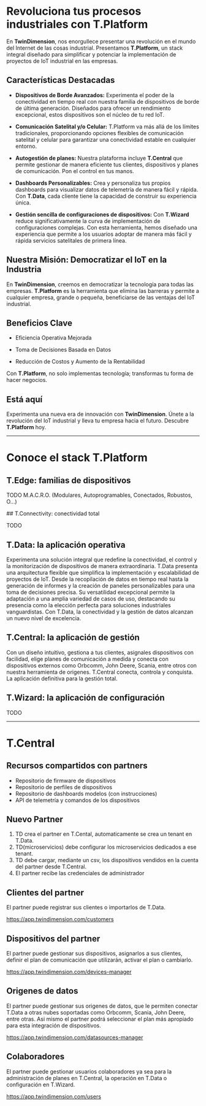 # Revoluciona tus procesos industriales con T.Platform

En **TwinDimension**, nos enorgullece presentar una revolución en el mundo del Internet de las cosas industrial. Presentamos **T.Platform**, un stack integral diseñado para simplificar y potenciar la implementación de proyectos de IoT industrial en las empresas.

## Características Destacadas

- **Dispositivos de Borde Avanzados:** Experimenta el poder de la conectividad en tiempo real con nuestra familia de dispositivos de borde de última generación. Diseñados para ofrecer un rendimiento excepcional, estos dispositivos son el núcleo de tu red IoT.

- **Comunicación Satelital y/o Celular:** T.Platform va más allá de los límites tradicionales, proporcionando opciones flexibles de comunicación satelital y celular para garantizar una conectividad estable en cualquier entorno.

- **Autogestión de planes:** Nuestra plataforma incluye **T.Central** que permite gestionar de manera eficiente tus clientes, dispositivos y planes de comunicación. Pon el control en tus manos.

- **Dashboards Personalizables:** Crea y personaliza tus propios dashboards para visualizar datos de telemetría de manera fácil y rápida. Con **T.Data**, cada cliente tiene la capacidad de construir su experiencia única.

- **Gestión sencilla de configuraciones de dispositivos:** Con **T.Wizard** reduce significativamente la curva de implementación de configuraciones complejas. Con esta herramienta, hemos diseñado una experiencia que permite a los usuarios adoptar de manera más fácil y rápida servicios satelitales de primera línea.

## Nuestra Misión: Democratizar el IoT en la Industria

En **TwinDimension**, creemos en democratizar la tecnología para todas las empresas. **T.Platform** es la herramienta que elimina las barreras y permite a cualquier empresa, grande o pequeña, beneficiarse de las ventajas del IoT industrial.

## Beneficios Clave

- Eficiencia Operativa Mejorada

- Toma de Decisiones Basada en Datos

- Reducción de Costos y Aumento de la Rentabilidad

Con **T.Platform**, no solo implementas tecnología; transformas tu forma de hacer negocios.

## Está aquí

Experimenta una nueva era de innovación con **TwinDimension**. Únete a la revolución del IoT industrial y lleva tu empresa hacia el futuro. Descubre **T.Platform** hoy.

---
# Conoce el stack T.Platform

## T.Edge: familias de dispositivos

TODO M.A.C.R.O. (Modulares, Autoprogramables, Conectados, Robustos, O...)

## T.Connectivity: conectividad total

TODO

## T.Data: la aplicación operativa

Experimenta una solución integral que redefine la conectividad, el control y la monitorización de dispositivos de manera extraordinaria. T.Data presenta una arquitectura flexible que simplifica la implementación y escalabilidad de proyectos de IoT. Desde la recopilación de datos en tiempo real hasta la generación de informes y la creación de paneles personalizables para una toma de decisiones precisa. Su versatilidad excepcional permite la adaptación a una amplia variedad de casos de uso, destacando su presencia como la elección perfecta para soluciones industriales vanguardistas. Con T.Data, la conectividad y la gestión de datos alcanzan un nuevo nivel de excelencia.

## T.Central: la aplicación de gestión

Con un diseño intuitivo, gestiona a tus clientes, asignales dispositivos con facilidad, elige planes de comunicación a medida y conecta con dispositivos externos como Orbcomm, John Deere, Scania, entre otros con nuestra herramienta de origenes. T.Central conecta, controla y conquista. La aplicación definitiva para la gestión total.

## T.Wizard: la aplicación de configuración

TODO

---
# T.Central

## Recursos compartidos con partners
- Repositorio de firmware de dispositivos
- Repositorio de perfiles de dispositivos
- Repositorio de dashboards modelos (con instrucciones)
- API de telemetría y comandos de los dispositivos

## Nuevo Partner
1. TD crea el partner en T.Cental, automaticamente se crea un tenant en T.Data.
2. TD(microservicios) debe configurar los microservicios dedicados a ese tenant.
3. TD debe cargar, mediante un csv, los dispositivos vendidos en la cuenta del partner desde T.Central.
4. El partner recibe las credenciales de administrador

## Clientes del partner
El partner puede registrar sus clientes o importarlos de T.Data.

https://app.twindimension.com/customers

## Dispositivos del partner
El partner puede gestionar sus dispositivos, asignarlos a sus clientes, definir el plan de comunicación que utilizarán, activar el plan o cambiarlo.

https://app.twindimension.com/devices-manager

## Origenes de datos
El partner puede gestionar sus origenes de datos, que le permiten conectar T.Data a otras nubes soportadas como Orbcomm, Scania, John Deere, entre otras. Asi mismo el partner podrá seleccionar el plan más apropiado para esta integración de dispositivos.

https://app.twindimension.com/datasources-manager

## Colaboradores
El partner puede gestionar usuarios colaboradores ya sea para la administración de planes en T.Central, la operación en T.Data o configuración en T.Wizard.

https://app.twindimension.com/users
